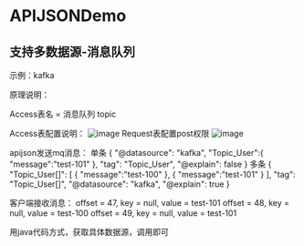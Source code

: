 # APIJSONDemo

## 支持多数据源-消息队列

示例：kafka

原理说明：

Access表名 = 消息队列 topic

Access表配置说明：
![image](https://user-images.githubusercontent.com/12228225/210956299-204115a7-433c-4f18-af27-5120068dab2e.png)
Request表配置post权限
![image](https://user-images.githubusercontent.com/12228225/210956378-be095589-0ced-4317-bb46-6b296538f26e.png)

apijson发送mq消息：
单条
{
	"@datasource": "kafka",
    "Topic_User":{
        "message":"test-101"
    },
    "tag": "Topic_User",
    "@explain": false
}
多条
{
    "Topic_User[]": [
        {
           "message":"test-100"
        },
        {
            "message":"test-101"
        }
    ],
    "tag": "Topic_User[]",
    "@datasource": "kafka",
    "@explain": true
}

客户端接收消息：
offset = 47, key = null, value = test-101
offset = 48, key = null, value = test-100
offset = 49, key = null, value = test-101

用java代码方式，获取具体数据源，调用即可
